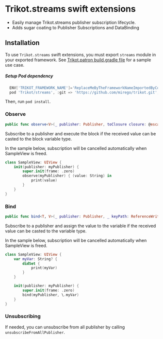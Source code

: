 # Trikot.streams swift extensions

- Easily manage Trikot.streams publisher subscription lifecycle.
- Adds sugar coating to Publisher Subscriptions and DataBinding

## Installation

To use `Trikot.streams` swift extensions, you must export `streams` module in your exported framework. See [Trikot.patron build.gradle file](https://github.com/mirego/trikot.patron/blob/master/common/build.gradle.kts) for a sample use case.

##### Setup Pod dependency

```groovy
  ENV['TRIKOT_FRAMEWORK_NAME']='ReplaceMeByTheFrameworkNameImportedByCocoaPods'
  pod 'Trikot/streams', :git => 'https://github.com/mirego/trikot.git', :tag => properties['trikot_version']
```

Then, run `pod install`.

### Observe

```swift
public func observe<V>(_ publisher: Publisher, toClosure closure: @escaping ((V) -> Void))
```

Subscribe to a publisher and execute the block if the received value can be casted to the block variable type.

In the sample below, subscription will be cancelled automatically when SampleView is freed.

```swift
class SampleView: UIView {
    init(publisher: myPublisher) {
        super.init(frame: .zero)
        observe(myPublisher) { (value: String) in
            print(value)
        }
    }
}
```

### Bind

```swift
public func bind<T, V>(_ publisher: Publisher, _ keyPath: ReferenceWritableKeyPath<T, V>)
```

Subscribe to a publisher and assign the value to the variable if the received value can be casted to the variable type.

In the sample below, subscription will be cancelled automatically when SampleView is freed.

```swift
class SampleView: UIView {
    var myVar: String? {
        didSet {
            print(myVar)
        }
    }

    init(publisher: myPublisher) {
        super.init(frame: .zero)
        bind(myPublisher, \.myVar)
    }
}
```

### Unsubscribing

If needed, you can unsubscribe from all publisher by calling `unsubscribeFromAllPublisher`.
